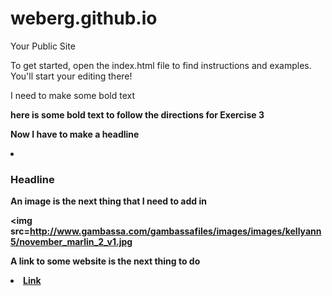 weberg.github.io
=====================

Your Public Site

To get started, open the index.html file to find instructions and examples. You'll start your editing there!

I need to make some bold text

<b>here is some bold text to follow the directions for Exercise 3<b>

Now I have to make a headline

<li> <h3>Headline</h3></li>

An image is the next thing that I need to add in


<img src=http://www.gambassa.com/gambassafiles/images/images/kellyann5/november_marlin_2_v1.jpg</li>


A link to some website is the next thing to do

<li><a href=http://www.buoyweather.com/index2.jsp>Link</a>
